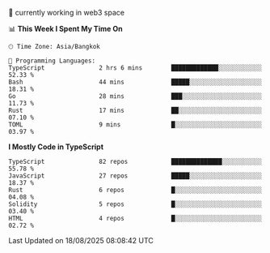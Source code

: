🔭 currently working in web3 space

<!--START_SECTION:waka-->
📊 **This Week I Spent My Time On** 

```text
🕑︎ Time Zone: Asia/Bangkok

💬 Programming Languages: 
TypeScript               2 hrs 6 mins        █████████████░░░░░░░░░░░░   52.33 % 
Bash                     44 mins             █████░░░░░░░░░░░░░░░░░░░░   18.31 % 
Go                       28 mins             ███░░░░░░░░░░░░░░░░░░░░░░   11.73 % 
Rust                     17 mins             ██░░░░░░░░░░░░░░░░░░░░░░░   07.10 % 
TOML                     9 mins              █░░░░░░░░░░░░░░░░░░░░░░░░   03.97 % 
```

**I Mostly Code in TypeScript** 

```text
TypeScript               82 repos            ██████████████░░░░░░░░░░░   55.78 % 
JavaScript               27 repos            █████░░░░░░░░░░░░░░░░░░░░   18.37 % 
Rust                     6 repos             █░░░░░░░░░░░░░░░░░░░░░░░░   04.08 % 
Solidity                 5 repos             █░░░░░░░░░░░░░░░░░░░░░░░░   03.40 % 
HTML                     4 repos             █░░░░░░░░░░░░░░░░░░░░░░░░   02.72 % 
```




 Last Updated on 18/08/2025 08:08:42 UTC
<!--END_SECTION:waka-->
